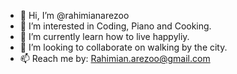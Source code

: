 - 👋 Hi, I’m @rahimianarezoo
- 👀 I’m interested in Coding, Piano and Cooking.
- 🌱 I’m currently learn how to live happyliy.
- 💞️ I’m looking to collaborate on walking by the city.
- 📫 Reach me by: Rahimian.arezoo@gmail.com
